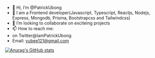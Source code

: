- 👋 Hi, I’m @PatrickUbong
- 👀 I am a Frontend developer(Javascript, Typescript, Reactjs, Nodejs, Express, Mongodb, Prisma, Bootstrapcss and Tailwindcss)
- 💞️ I’m looking to collaborate on exciteing projects
- 📫 How to reach me:
- on Twitter@IamPatrickUbong
- Email: yubee121@gmail.com

<!---
bougzy/bougzy is a ✨ special ✨ repository because its `README.md` (this file) appears on your GitHub profile.
You can click the Preview link to take a look at your changes.
--->

[![Anurag's GitHub stats](https://github-readme-stats.vercel.app/api?username=bougzy )](https://github.com/anuraghazra/github-readme-stats)
